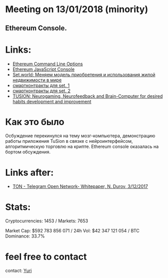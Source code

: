 # Meeting on 13/01/2018 (minority)

## Ethereum Console.

# Links:

  * [Ethereum Command Line Options](https://github.com/ethereum/go-ethereum/wiki/Command-Line-Options)
  * [Ethereum JavaScript Console](https://github.com/ethereum/go-ethereum/wiki/JavaScript-Console)
  * [Set.world: Меняем модель приобретения и использования жилой недвижимости в мире](https://set.world)
  * [смартконтракты для set. 1](https://github.com/0v1se/contracts-set/tree/master/contracts)
  * [смартконтракты для set. 2](https://github.com/0v1se/contracts-set)
  * [TUSION: Neurogaming, Neurofeedback and Brain-Computer for desired habits development and improvement](http://tusion.xyz)

# Как это было

Осбуждение перекинулся на тему мозг-компьютера, демонстрацию работы приложения TuSion в связке с нейроинтерфейсом, алгоритмическую торговлю на крипте. Ethereum console оказалась на бортом обсуждения.

# Links after:

* [TON - Telegram Open Network- Whitepaper, N. Durov, 3/12/2017](papers/TON_Telegram_Open_Network_Technology_Durov_2017.pdf)

# Stats:
Cryptocurrencies: 1453 / Markets: 7653

Market Cap: $592 783 856 071 / 24h Vol: $42 347 121 054 / BTC Dominance: 33.7%

# feel free to contact
contact: [Yuri](yuri@tusion.xyz)
